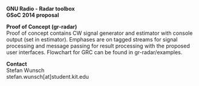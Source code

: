 **GNU Radio - Radar toolbox**  
**GSoC 2014 proposal**

**Proof of Concept (gr-radar)**  
Proof of concept contains CW signal generator and estimator with console output (set in estimator). Emphases are on tagged streams for signal processing and message passing for result processing with the proposed user interfaces.
Flowchart for GRC can be found in gr-radar/examples.

**Contact**  
Stefan Wunsch  
stefan.wunsch[at]student.kit.edu
